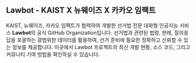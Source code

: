 ## Lawbot - KAIST X 뉴웨이즈 X 카카오 임팩트

KAIST, 뉴웨이즈, 카카오 임팩트가 협력하여 개발한 선거법 전문 대화형 인공지능 서비스 **Lawbot**의 공식 GitHub Organization입니다. 선거법과 관련된 법령, 판례, 질의응답을 포괄하는 광범위한 데이터를 활용하여, 선거 준비에 필요한 정확하고 신뢰할 수 있는 정보를 제공합니다. 이곳에서 Lawbot 프로젝트의 최신 개발 현황, 소스 코드, 그리고 커뮤니티 기여 방법을 확인하실 수 있습니다.

<!--

**Here are some ideas to get you started:**

🙋‍♀️ A short introduction - what is your organization all about?
🌈 Contribution guidelines - how can the community get involved?
👩‍💻 Useful resources - where can the community find your docs? Is there anything else the community should know?
🍿 Fun facts - what does your team eat for breakfast?
🧙 Remember, you can do mighty things with the power of [Markdown](https://docs.github.com/github/writing-on-github/getting-started-with-writing-and-formatting-on-github/basic-writing-and-formatting-syntax)
-->
